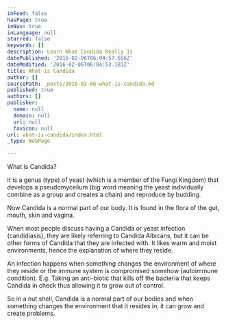 ```yaml
---
inFeed: false
hasPage: true
inNav: true
inLanguage: null
starred: false
keywords: []
description: Learn What Candida Really Is
datePublished: '2016-02-06T06:04:57.656Z'
dateModified: '2016-02-06T06:04:53.181Z'
title: What is Candida
author: []
sourcePath: _posts/2016-02-06-what-is-candida.md
published: true
authors: []
publisher:
  name: null
  domain: null
  url: null
  favicon: null
url: what-is-candida/index.html
_type: WebPage

---
```

What is Candida?

It is a genus (type) of yeast (which is a member of the Fungi Kingdom) that develops a pseudomycelium (big word meaning the yeast individually combine as a group and creates a chain) and reproduce by budding.

Now Candida is a normal part of our body. It is found in the flora of the gut, mouth, skin and vagina.

When most people discuss having a Candida or yeast infection (candidiasis), they are likely referring to Candida Albicans, but it can be other forms of Candida that they are infected with. It likes warm and moist environments, hence the explanation of where they reside.

An infection happens when something changes the environment of where they reside or the immune system is compromised somehow (autoimmune condition). E.g. Taking an anti-biotic that kills off the bacteria that keeps Candida in check thus allowing it to grow out of control.

So in a nut shell, Candida is a normal part of our bodies and when something changes the environment that it resides in, it can grow and create problems.